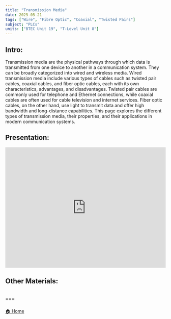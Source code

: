 ```yaml
---
title: "Transmission Media"
date: 2025-05-21
tags: ["Wire", "Fibre Optic", "Coaxial", "Twisted Pairs"]
subject: "PLCs"
units: ["BTEC Unit 19", "T-Level Unit 8"]
---
```


## Intro:

Transmission media are the physical pathways through which data is transmitted from one device to another in a communication system. They can be broadly categorized into wired and wireless media. Wired transmission media include various types of cables such as twisted pair cables, coaxial cables, and fiber optic cables, each with its own characteristics, advantages, and disadvantages. Twisted pair cables are commonly used for telephone and Ethernet connections, while coaxial cables are often used for cable television and internet services. Fiber optic cables, on the other hand, use light to transmit data and offer high bandwidth and long-distance capabilities. This page explores the different types of transmission media, their properties, and their applications in modern communication systems.

## Presentation:

<div style="position: relative; width: 100%; height: 0; padding-top: 75%;">
    <iframe src="https://EngineeringShare.github.io/engineering-hub/presentations/Transmission Media.pdf" 
        style="position: absolute; top: 0; left: 0; width: 100%; height: 100%; border: none;">
    </iframe>
</div>

## Other Materials:

## ---

<a href="https://engineeringshare.github.io/engineering-hub">🏠 Home</a>
